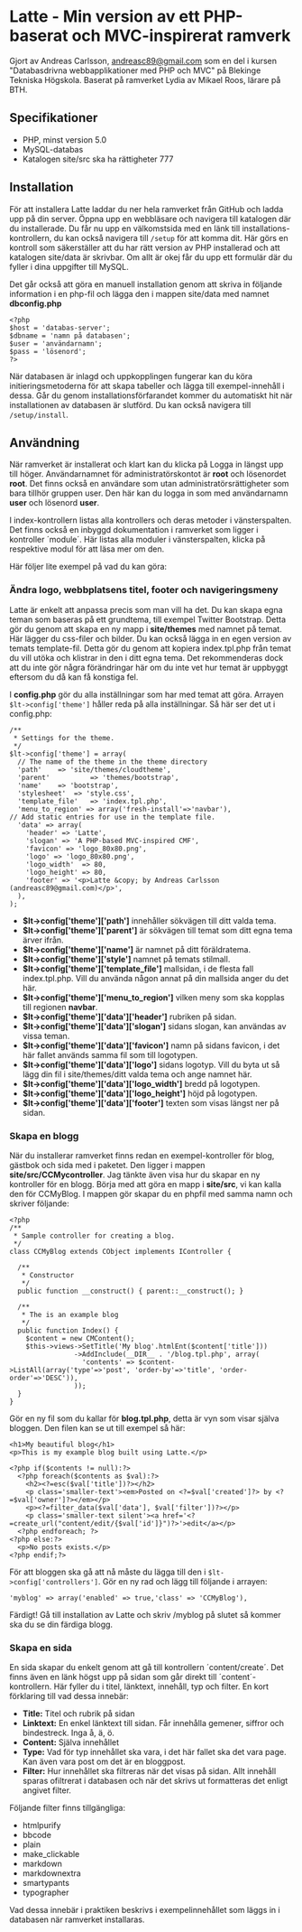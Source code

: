 Latte - Min version av ett PHP-baserat och MVC-inspirerat ramverk
=================================================================

Gjort av Andreas Carlsson, andreasc89@gmail.com som en del i kursen "Databasdrivna webbapplikationer med PHP och MVC" på Blekinge Tekniska Högskola.
Baserat på ramverket Lydia av Mikael Roos, lärare på BTH.


Specifikationer
---------------

* PHP, minst version 5.0
* MySQL-databas
* Katalogen site/src ska ha rättigheter 777


Installation
------------

För att installera Latte laddar du ner hela ramverket från GitHub och ladda upp på din server. Öppna upp en webbläsare och navigera till katalogen där du installerade. Du får nu upp en välkomstsida med en länk till installations-kontrollern, du kan också navigera till `/setup` för att komma dit. Här görs en kontroll som säkerställer att du har rätt version av PHP installerad och att katalogen site/data är skrivbar. Om allt är okej får du upp ett formulär där du fyller i dina uppgifter till MySQL.

Det går också att göra en manuell installation genom att skriva in följande information i en php-fil och lägga den i mappen site/data med namnet __dbconfig.php__

    <?php
    $host = 'databas-server';
    $dbname = 'namn på databasen';
    $user = 'användarnamn';
    $pass = 'lösenord';
    ?>
    
När databasen är inlagd och uppkopplingen fungerar kan du köra initieringsmetoderna för att skapa tabeller och lägga till exempel-innehåll i dessa. Går du genom installationsförfarandet kommer du automatiskt hit när installationen av databasen är slutförd. Du kan också navigera till `/setup/install`.

Användning
----------

När ramverket är installerat och klart kan du klicka på Logga in längst upp till höger. Användarnamnet för administratörskontot är __root__ och lösenordet __root__. Det finns också en användare som utan administratörsrättigheter som bara tillhör gruppen user. Den här kan du logga in som med användarnamn __user__ och lösenord __user__.

I index-kontrollern listas alla kontrollers och deras metoder i vänsterspalten. Det finns också en inbyggd dokumentation i ramverket som ligger i kontroller ´module´. Här listas alla moduler i vänsterspalten, klicka på respektive modul för att läsa mer om den.

Här följer lite exempel på vad du kan göra:

### Ändra logo, webbplatsens titel, footer och navigeringsmeny ###

Latte är enkelt att anpassa precis som man vill ha det. Du kan skapa egna teman som baseras på ett grundtema, till exempel Twitter Bootstrap. Detta gör du genom att skapa en ny mapp i __site/themes__ med namnet på temat. Här lägger du css-filer och bilder. Du kan också lägga in en egen version av temats template-fil. Detta gör du genom att kopiera index.tpl.php från temat du vill utöka och klistrar in den i ditt egna tema. Det rekommenderas dock att du inte gör några förändringar här om du inte vet hur temat är uppbyggt eftersom du då kan få konstiga fel.

I __config.php__ gör du alla inställningar som har med temat att göra. Arrayen `$lt->config['theme']` håller reda på alla inställningar. Så här ser det ut i config.php:

	/**
	 * Settings for the theme.
	 */
	$lt->config['theme'] = array(
	  // The name of the theme in the theme directory
	  'path'    => 'site/themes/cloudtheme',
	  'parent'          => 'themes/bootstrap',
	  'name'    => 'bootstrap', 
	  'stylesheet'  => 'style.css',
	  'template_file'   => 'index.tpl.php',
	  'menu_to_region' => array('fresh-install'=>'navbar'),
	// Add static entries for use in the template file. 
	  'data' => array(
	    'header' => 'Latte',
	    'slogan' => 'A PHP-based MVC-inspired CMF',
	    'favicon' => 'logo_80x80.png',
	    'logo' => 'logo_80x80.png',
	    'logo_width'  => 80,
	    'logo_height' => 80,
	    'footer' => '<p>Latte &copy; by Andreas Carlsson (andreasc89@gmail.com)</p>',
	  ),
	);

* __$lt->config['theme']['path']__ innehåller sökvägen till ditt valda tema.
* __$lt->config['theme']['parent']__ är sökvägen till temat som ditt egna tema ärver ifrån.
* __$lt->config['theme']['name']__ är namnet på ditt föräldratema.
* __$lt->config['theme']['style']__ namnet på temats stilmall.
* __$lt->config['theme']['template_file']__ mallsidan, i de flesta fall index.tpl.php. Vill du använda någon annat på din mallsida anger du det här.
* __$lt->config['theme']['menu_to_region']__ vilken meny som ska kopplas till regionen __navbar__.
* __$lt->config['theme']['data']['header']__ rubriken på sidan.
* __$lt->config['theme']['data']['slogan']__ sidans slogan, kan användas av vissa teman.
* __$lt->config['theme']['data']['favicon']__ namn på sidans favicon, i det här fallet används samma fil som till logotypen.
* __$lt->config['theme']['data']['logo']__ sidans logotyp. Vill du byta ut så lägg din fil i site/themes/ditt valda tema och ange namnet här.
* __$lt->config['theme']['data']['logo_width']__ bredd på logotypen.
* __$lt->config['theme']['data']['logo_height']__ höjd på logotypen.
* __$lt->config['theme']['data']['footer']__ texten som visas längst ner på sidan.


### Skapa en blogg ###

När du installerar ramverket finns redan en exempel-kontroller för blog, gästbok och sida med i paketet. Den ligger i mappen __site/src/CCMycontroller__. Jag tänkte även visa hur du skapar en ny kontroller för en blogg. Börja med att göra en mapp i __site/src__, vi kan kalla den för CCMyBlog. I mappen gör skapar du en phpfil med samma namn och skriver följande:

	<?php
	/**
	 * Sample controller for creating a blog.
	 */
	class CCMyBlog extends CObject implements IController {
	
	  /**
	   * Constructor
	   */
	  public function __construct() { parent::__construct(); }
	
	  /**
	   * The is an example blog
	   */
	  public function Index() {
	    $content = new CMContent();
	    $this->views->SetTitle('My blog'.htmlEnt($content['title']))
	                ->AddInclude(__DIR__ . '/blog.tpl.php', array(
	                  'contents' => $content->ListAll(array('type'=>'post', 'order-by'=>'title', 'order-order'=>'DESC')),
	                ));
	  }
	}

Gör en ny fil som du kallar för __blog.tpl.php__, detta är vyn som visar själva bloggen. Den filen kan se ut till exempel så här:

	<h1>My beautiful blog</h1>
	<p>This is my example blog built using Latte.</p>
	
	<?php if($contents != null):?>
	  <?php foreach($contents as $val):?>
	    <h2><?=esc($val['title'])?></h2>
	    <p class='smaller-text'><em>Posted on <?=$val['created']?> by <?=$val['owner']?></em></p>
	    <p><?=filter_data($val['data'], $val['filter'])?></p>
	    <p class='smaller-text silent'><a href='<?=create_url("content/edit/{$val['id']}")?>'>edit</a></p>
	  <?php endforeach; ?>
	<?php else:?>
	  <p>No posts exists.</p>
	<?php endif;?>

För att bloggen ska gå att nå måste du lägga till den i `$lt->config['controllers']`. Gör en ny rad och lägg till följande i arrayen:

	'myblog' => array('enabled' => true,'class' => 'CCMyBlog'),

Färdigt! Gå till installation av Latte och skriv /myblog på slutet så kommer ska du se din färdiga blogg.


### Skapa en sida ###

En sida skapar du enkelt genom att gå till kontrollern ´content/create´. Det finns även en länk högst upp på sidan som går direkt till ´content´-kontrollern. Här fyller du i titel, länktext, innehåll, typ och filter. En kort förklaring till vad dessa innebär:

* __Title:__ Titel och rubrik på sidan
* __Linktext:__ En enkel länktext till sidan. Får innehålla gemener, siffror och bindestreck. Inga å, ä, ö.
* __Content:__ Själva innehållet
* __Type:__ Vad för typ innehållet ska vara, i det här fallet ska det vara page. Kan även vara post om det är en bloggpost.
* __Filter:__ Hur innehållet ska filtreras när det visas på sidan. Allt innehåll sparas ofiltrerat i databasen och när det skrivs ut formatteras det enligt angivet filter.

Följande filter finns tillgängliga:

* htmlpurify
* bbcode
* plain
* make_clickable
* markdown
* markdownextra
* smartypants
* typographer

Vad dessa innebär i praktiken beskrivs i exempelinnehållet som läggs in i databasen när ramverket installaras.